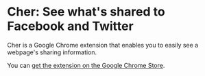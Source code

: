 # Cher: See what's shared to Facebook and Twitter
<p>Cher is a Google Chrome extension that enables you to easily see a webpage's sharing information.</p>
<p>You can <a href="https://chrome.google.com/webstore/detail/cher-see-whats-shared-to/kiaegfbkckdmlldkbkidnkohnjjndlnh" target="_blank">get the extension on the Google Chrome Store</a>.</p>
